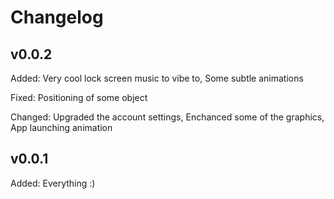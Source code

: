 # Changelog


## v0.0.2
Added: Very cool lock screen music to vibe to, Some subtle animations

Fixed: Positioning of some object

Changed: Upgraded the account settings, Enchanced some of the graphics, App launching animation

## v0.0.1
Added: Everything :)
